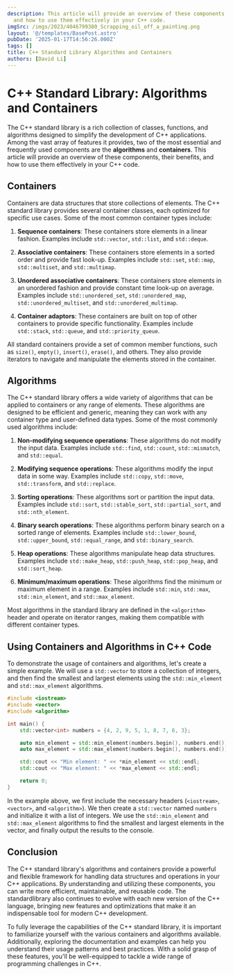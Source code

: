 ```yaml
---
description: This article will provide an overview of these components, their benefits,
  and how to use them effectively in your C++ code.
imgSrc: /imgs/2023/4046799380_Scrapping_oil_off_a_painting.png
layout: '@/templates/BasePost.astro'
pubDate: '2025-01-17T14:56:26.000Z'
tags: []
title: C++ Standard Library Algorithms and Containers
authors: [David Li]
---
```


# C++ Standard Library: Algorithms and Containers

The C++ standard library is a rich collection of classes, functions, and algorithms designed to simplify the development of C++ applications. Among the vast array of features it provides, two of the most essential and frequently used components are the **algorithms** and **containers**. This article will provide an overview of these components, their benefits, and how to use them effectively in your C++ code.

## Containers

Containers are data structures that store collections of elements. The C++ standard library provides several container classes, each optimized for specific use cases. Some of the most common container types include:

1. **Sequence containers**: These containers store elements in a linear fashion. Examples include `std::vector`, `std::list`, and `std::deque`.

2. **Associative containers**: These containers store elements in a sorted order and provide fast look-up. Examples include `std::set`, `std::map`, `std::multiset`, and `std::multimap`.

3. **Unordered associative containers**: These containers store elements in an unordered fashion and provide constant time look-up on average. Examples include `std::unordered_set`, `std::unordered_map`, `std::unordered_multiset`, and `std::unordered_multimap`.

4. **Container adaptors**: These containers are built on top of other containers to provide specific functionality. Examples include `std::stack`, `std::queue`, and `std::priority_queue`.

All standard containers provide a set of common member functions, such as `size()`, `empty()`, `insert()`, `erase()`, and others. They also provide iterators to navigate and manipulate the elements stored in the container.

## Algorithms

The C++ standard library offers a wide variety of algorithms that can be applied to containers or any range of elements. These algorithms are designed to be efficient and generic, meaning they can work with any container type and user-defined data types. Some of the most commonly used algorithms include:

1. **Non-modifying sequence operations**: These algorithms do not modify the input data. Examples include `std::find`, `std::count`, `std::mismatch`, and `std::equal`.

2. **Modifying sequence operations**: These algorithms modify the input data in some way. Examples include `std::copy`, `std::move`, `std::transform`, and `std::replace`.

3. **Sorting operations**: These algorithms sort or partition the input data. Examples include `std::sort`, `std::stable_sort`, `std::partial_sort`, and `std::nth_element`.

4. **Binary search operations**: These algorithms perform binary search on a sorted range of elements. Examples include `std::lower_bound`, `std::upper_bound`, `std::equal_range`, and `std::binary_search`.

5. **Heap operations**: These algorithms manipulate heap data structures. Examples include `std::make_heap`, `std::push_heap`, `std::pop_heap`, and `std::sort_heap`.

6. **Minimum/maximum operations**: These algorithms find the minimum or maximum element in a range. Examples include `std::min`, `std::max`, `std::min_element`, and `std::max_element`.

Most algorithms in the standard library are defined in the `<algorithm>` header and operate on iterator ranges, making them compatible with different container types.

## Using Containers and Algorithms in C++ Code

To demonstrate the usage of containers and algorithms, let's create a simple example. We will use a `std::vector` to store a collection of integers, and then find the smallest and largest elements using the `std::min_element` and `std::max_element` algorithms.

```cpp
#include <iostream>
#include <vector>
#include <algorithm>

int main() {
    std::vector<int> numbers = {4, 2, 9, 5, 1, 8, 7, 6, 3};

    auto min_element = std::min_element(numbers.begin(), numbers.end());
    auto max_element = std::max_element(numbers.begin(), numbers.end());

    std::cout << "Min element: " << *min_element << std::endl;
    std::cout << "Max element: " << *max_element << std::endl;

    return 0;
}
```

In the example above, we first include the necessary headers (`<iostream>`, `<vector>`, and `<algorithm>`). We then create a `std::vector` named `numbers` and initialize it with a list of integers. We use the `std::min_element` and `std::max_element` algorithms to find the smallest and largest elements in the vector, and finally output the results to the console.

## Conclusion

The C++ standard library's algorithms and containers provide a powerful and flexible framework for handling data structures and operations in your C++ applications. By understanding and utilizing these components, you can write more efficient, maintainable, and reusable code. The standardlibrary also continues to evolve with each new version of the C++ language, bringing new features and optimizations that make it an indispensable tool for modern C++ development.

To fully leverage the capabilities of the C++ standard library, it is important to familiarize yourself with the various containers and algorithms available. Additionally, exploring the documentation and examples can help you understand their usage patterns and best practices. With a solid grasp of these features, you'll be well-equipped to tackle a wide range of programming challenges in C++.